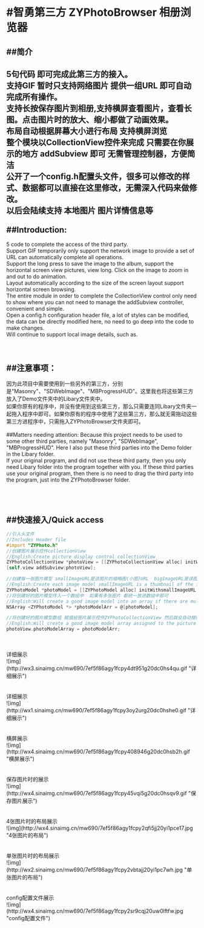 #智勇第三方 ZYPhotoBrowser 相册浏览器 
==== 
##简介
----
5句代码 即可完成此第三方的接入。<br>
支持GIF 暂时只支持网络图片  提供一组URL 即可自动完成所有操作。<br> 
支持长按保存图片到相册,支持横屏查看图片，查看长图。点击图片时的放大、缩小都做了动画效果。<br>
布局自动根据屏幕大小进行布局  支持横屏浏览<br>
整个模块以CollectionView控件来完成 只需要在你展示的地方 addSubview 即可  无需管理控制器，方便简洁<br>
公开了一个config.h配置头文件，很多可以修改的样式、数据都可以直接在这里修改，无需深入代码来做修改。<br>
以后会陆续支持 本地图片 图片详情信息等<br>
<br>
##Introduction:
----
5 code to complete the access of the third party.<br>
Support GIF temporarily only support the network image to provide a set of URL can automatically complete all operations.<br> 
Support the long press to save the image to the album, support the horizontal screen view pictures, view long. Click on the image to zoom in and out to do animation. <br>
Layout automatically according to the size of the screen layout support horizontal screen browsing. <br>
The entire module in order to complete the CollectionView control only need to show where you can not need to manage the addSubview controller, convenient and simple.<br>
Open a config.h configuration header file, a lot of styles can be modified, the data can be directly modified here, no need to go deep into the code to make changes.<br>
Will continue to support local image details, such as. <br>
<br>
<br>

##注意事项：
----
因为此项目中需要使用到一些另外的第三方，分别是"Masonry"、"SDWebImage"、"MBProgressHUD"。这里我也将这些第三方放入了Demo文件夹中的Libary文件夹中。<br>
如果你原有的程序中，并没有使用到这些第三方，那么只需要连同Libary文件夹一起拖入程序中即可。如果你原有的程序中使用了这些第三方，那么就无需拖动这些第三方进程序中，只需拖入ZYPhotoBrowser文件夹即可。<br>
<br>
##Matters needing attention:
Because this project needs to be used to some other third parties, namely "Masonry", "SDWebImage", "MBProgressHUD". Here I also put these third parties into the Demo folder in the Libary folder. <br>
If your original program, and did not use these third party, then you only need Libary folder into the program together with you. If these third parties use your original program, then there is no need to drag the third party into the program, just into the ZYPhotoBrowser folder.<br>
<br>
<br>
<br>

##快速接入/Quick access
----

```Objective-C
//引入头文件
//Includes Header file
#import "ZYPhoto.h"
//创建图片展示控件collectionView
//English:Create picture display control collectionView
ZYPhotoCollectionView *photoView = [[ZYPhotoCollectionView alloc] initWithFrame:CGRectMake(0, 0, 414, 300)];
[self.view addSubview:photoView];

//创建每一张图片模型 smallImageURL是该图片的缩略图(小图)URL  bigImageURL是该图片放大至全屏时展示的大图URL
//English:Create each image model smallImageURL is a thumbnail of the image (thumbnail) URL bigImageURL is the image enlarged to full screen display of the big picture URL
ZYPhotoModel *photoModel = [[ZYPhotoModel alloc] initWithsmallImageURL:@"http://ww2.sinaimg.cn/thumbnail/9ecab84ejw1emgd5nd6eaj20c80c8q4a.jpg" bigImageURL:@"http://ww2.sinaimg.cn/bmiddle/9ecab84ejw1emgd5nd6eaj20c80c8q4a.jpg"];
//将创建好的图片模型传入一个数组中  如果有多张图片 都统一放进数组中即可
//English:Will create a good image model into an array if there are multiple images are unified into the array can be
NSArray <ZYPhotoModel *> *photoModelArr = @[photoModel];

//将创建好的图片模型数组 赋值给图片展示控件ZYPhotoCollectionView 然后就会自动根据图片数量进行布局
//English:Will create a good image model array assigned to the picture display control ZYPhotoCollectionView and then automatically according to the number of images for layout
photoView.photoModelArray = photoModelArr;
```

<br>
<br>
详细展示
<br>
![img](http://wx3.sinaimg.cn/mw690/7ef5f86agy1fcpy4dt951g20dc0hs4qu.gif "详细展示")
<br>
<br>
<br>
详细展示
<br>
![img](http://wx1.sinaimg.cn/mw690/7ef5f86agy1fcpy3oy2urg20dc0hshe0.gif "详细展示")
<br>
<br>
<br>
横屏展示
<br>
![img](http://wx4.sinaimg.cn/mw690/7ef5f86agy1fcpy408946g20dc0hsb2h.gif "横屏展示")
<br>
<br>
<br>
保存图片时的展示
<br>
![img](http://wx4.sinaimg.cn/mw690/7ef5f86agy1fcpy45vqi5g20dc0hsqv9.gif "保存图片展示")
<br>
<br>
<br>
4张图片时的布局展示
<br>
![img](http://wx4.sinaimg.cn/mw690/7ef5f86agy1fcpy2qfi5jj20yi1pce17.jpg "4张图片的布局")
<br>
<br>
<br>
单张图片时的布局展示
<br>
![img](http://wx2.sinaimg.cn/mw690/7ef5f86agy1fcpy2vbtajj20yi1pc7wh.jpg "单张图片的布局")
<br>
<br>
<br>
config配置文件展示
<br>
![img](http://wx4.sinaimg.cn/mw690/7ef5f86agy1fcpy2sr9cqj20uw0lftfw.jpg "config配置文件")




